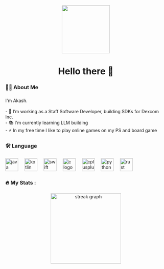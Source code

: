 <div align="center">
  <img height="150" src="https://ew.com/thmb/s9lfdTOmEcMNX5OfFFA3_9zzBqg=/1500x0/filters:no_upscale():max_bytes(150000):strip_icc()/darth_vader_by_wraithdt-ca8a06699d334128a219abcaa62a1b9b.jpg"  />
</div>

###

###

<h1 align="center">Hello there 👋</h1>

###

<h3 align="left"> 👨‍💻 About Me </h3>

###

<p align="left">I'm Akash. <br><br>- 🔭 I’m working as a Staff Software Developer, building SDKs for Dexcom Inc. <br>- 📚 I'm currently learning LLM building<br>- ⚡ In my free time I like to play online games on my PS and board game</p>

###

<h3 align="left">🛠 Language </h3>

###

<div align="left">
  <img src="https://cdn.jsdelivr.net/gh/devicons/devicon/icons/java/java-original.svg" height="40" alt="java logo"  />
  <img width="12" />
  <img src="https://cdn.jsdelivr.net/gh/devicons/devicon/icons/kotlin/kotlin-original.svg" height="40" alt="kotlin logo"  />
  <img width="12" />
  <img src="https://cdn.jsdelivr.net/gh/devicons/devicon/icons/swift/swift-original.svg" height="40" alt="swift logo"  />
  <img width="12" />
  <img src="https://cdn.jsdelivr.net/gh/devicons/devicon/icons/c/c-original.svg" height="40" alt="c logo"  />
  <img width="12" />
  <img src="https://cdn.jsdelivr.net/gh/devicons/devicon/icons/cplusplus/cplusplus-original.svg" height="40" alt="cplusplus logo"  />
  <img width="12" />
  <img src="https://cdn.jsdelivr.net/gh/devicons/devicon/icons/python/python-original.svg" height="40" alt="python logo"  />
  <img width="12" />
  <img src="https://www.rust-lang.org/logos/rust-logo-256x256.png" height="40" alt="rust logo"  />
</div>

###

<h3 align="left">🔥   My Stats :</h3>

###

<div align="center">
  <img src="https://streak-stats.demolab.com?user=aj0718&locale=en&mode=daily&theme=dark&hide_border=false&border_radius=5&order=3" height="220" alt="streak graph"  />
</div>

###

###
